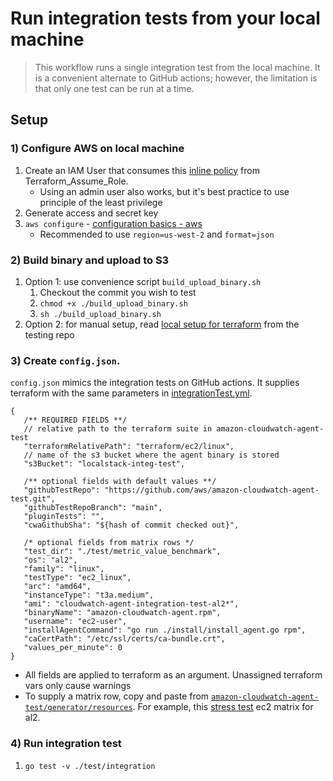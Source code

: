 # Run integration tests from your local machine

> This workflow  runs a single integration test from the local machine. It is a convenient alternate to GitHub actions; however, the limitation is that only one test can be run at a time.        

## Setup
### 1) Configure AWS on local machine
1. Create an IAM User that consumes this [inline policy](https://github.com/aws/amazon-cloudwatch-agent-test/blob/main/terraform/ec2/README.md?plain=1#L139-L278) from Terraform_Assume_Role.
   * Using an admin user also works, but it's best practice to use principle of the least privilege
2. Generate access and secret key
3. `aws configure` - [configuration basics - aws](https://docs.aws.amazon.com/cli/latest/userguide/cli-configure-quickstart.html)
   * Recommended to use `region=us-west-2` and `format=json`

### 2) Build binary and upload to S3
   1. Option 1: use convenience script `build_upload_binary.sh`
      1. Checkout the commit you wish to test
      2. `chmod +x ./build_upload_binary.sh`
      3. `sh ./build_upload_binary.sh`
   2. Option 2: for manual setup, read [local setup for terraform](https://github.com/aws/amazon-cloudwatch-agent-test/blob/main/terraform/ec2/README.md#local-setup-not-recommended) from the testing repo

### 3) Create `config.json`. 

`config.json` mimics the integration tests on GitHub actions. It supplies terraform with the same parameters in [integrationTest.yml](https://github.com/aws/amazon-cloudwatch-agent/blob/main/.github/workflows/integrationTest.yml).  

```json5
{
   /** REQUIRED FIELDS **/
   // relative path to the terraform suite in amazon-cloudwatch-agent-test
   "terraformRelativePath": "terraform/ec2/linux",
   // name of the s3 bucket where the agent binary is stored
   "s3Bucket": "localstack-integ-test",

   /** optional fields with default values **/
   "githubTestRepo": "https://github.com/aws/amazon-cloudwatch-agent-test.git",
   "githubTestRepoBranch": "main",
   "pluginTests": "",
   "cwaGithubSha": "${hash of commit checked out}",

   /* optional fields from matrix rows */
   "test_dir": "./test/metric_value_benchmark",
   "os": "al2",
   "family": "linux",
   "testType": "ec2_linux",
   "arc": "amd64",
   "instanceType": "t3a.medium",
   "ami": "cloudwatch-agent-integration-test-al2*",
   "binaryName": "amazon-cloudwatch-agent.rpm",
   "username": "ec2-user",
   "installAgentCommand": "go run ./install/install_agent.go rpm",
   "caCertPath": "/etc/ssl/certs/ca-bundle.crt",
   "values_per_minute": 0
}
```
* All fields are applied to terraform as an argument. Unassigned terraform vars only cause warnings
* To supply a matrix row, copy and paste from [`amazon-cloudwatch-agent-test/generator/resources`](https://github.com/aws/amazon-cloudwatch-agent-test/tree/main/generator/resources). For example, this [stress test](https://github.com/aws/amazon-cloudwatch-agent-test/blob/main/generator/resources/ec2_stress_test_matrix.json#L12-L21) ec2 matrix for al2.


### 4) Run integration test
   1. `go test -v ./test/integration` 